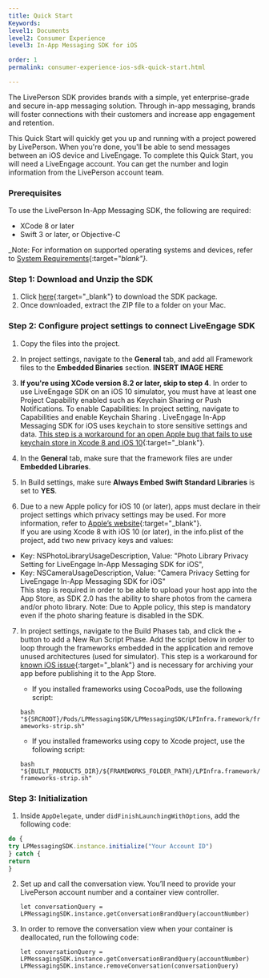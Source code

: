 ```yaml
---
title: Quick Start
Keywords:
level1: Documents
level2: Consumer Experience
level3: In-App Messaging SDK for iOS

order: 1
permalink: consumer-experience-ios-sdk-quick-start.html

---
```


The LivePerson SDK provides brands with a simple, yet enterprise-grade and secure in-app messaging solution. Through in-app messaging, brands will foster connections with their customers and increase app engagement and retention.

This Quick Start will quickly get you up and running with a project powered by LivePerson. When you're done, you'll be able to send messages between an iOS device and LiveEngage. To complete this Quick Start, you will need a LiveEngage account. You can get the number and login information from the LivePerson account team.

### Prerequisites

To use the LivePerson In-App Messaging SDK, the following are required:

* XCode 8 or later 
* Swift 3 or later, or Objective-C

_Note: For information on supported operating systems and devices, refer to [System Requirements](https://s3-eu-west-1.amazonaws.com/ce-sr/CA/Admin/Sys+req/System+requirements.pdf){:target="_blank"}._


### Step 1: Download and Unzip the SDK

1. Click [here](https://github.com/LivePersonInc/developers-community/tree/master/assets/iOS-Messaging-SDK){:target="_blank"} to download the SDK package.
2.  Once downloaded, extract the ZIP file to a folder on your Mac.

### Step 2: Configure project settings to connect LiveEngage SDK

1. Copy the files into the project.

2. In project settings, navigate to the **General** tab, and add all Framework files to the **Embedded Binaries** section. **INSERT IMAGE HERE**

3. **If you're using XCode version 8.2 or later, skip to step 4**. In order to use LiveEngage SDK on an iOS 10 simulator, you must have at least one Project Capability enabled such as Keychain Sharing or Push Notifications.  To enable Capabilities: In project setting, navigate to Capabilities and enable Keychain Sharing . LiveEngage In-App Messaging SDK for iOS uses keychain to store sensitive settings and data. [This step is a workaround for an open Apple bug that fails to use keychain store in Xcode 8 and iOS 10](https://openradar.appspot.com/27422249){:target="_blank"}.

4. In the **General** tab, make sure that the framework files are under **Embedded Libraries**.

5. In Build settings, make sure **Always Embed Swift Standard Libraries** is set to **YES**.

6. Due to a new Apple policy for iOS 10 (or later), apps must declare in their project 
settings which privacy settings may be used. For more information, refer to [Apple’s website](https://developer.apple.com/library/prerelease/content/documentation/General/Reference/InfoPlistKeyReference/Articles/CocoaKeys.html){:target="_blank"}. 
<br>If you are using Xcode 8 with iOS 10 (or later), in the info.plist of the project, add two new privacy keys and values: 
* Key: NSPhotoLibraryUsageDescription, Value: "Photo Library Privacy Setting for LiveEngage In-App Messaging SDK for iOS",
* Key: NSCameraUsageDescription, Value: "Camera Privacy Setting for LiveEngage In-App Messaging SDK for iOS"
<br>This step is required in order to be able to upload your host app into the App Store, as SDK 2.0 has the ability to share photos from the camera and/or photo library. 
Note: Due to Apple policy, this step is mandatory even if the photo sharing feature is disabled in the SDK. 

7. In project settings, navigate to the Build Phases tab, and click the + button to add a New Run Script Phase. Add the script below in order to loop through the frameworks embedded in the application and remove unused architectures (used for simulator). This step is a workaround for [known iOS issue](http://www.openradar.me/radar?id=6409498411401216){:target="_blank"} and is necessary for archiving your app before publishing it to the App Store.

	* If you installed frameworks using CocoaPods, use the following script: 

	`bash "${SRCROOT}/Pods/LPMessagingSDK/LPMessagingSDK/LPInfra.framework/frameworks-strip.sh"`

	* If you installed frameworks using copy to Xcode project, use the following script:

	`bash "${BUILT_PRODUCTS_DIR}/${FRAMEWORKS_FOLDER_PATH}/LPInfra.framework/frameworks-strip.sh"`

### Step 3: Initialization

1. Inside `AppDelegate`, under `didFinishLaunchingWithOptions`, add the following code:

```javascript
do {
try LPMessagingSDK.instance.initialize("Your Account ID")
} catch {
return
}
```

2. Set up and call the conversation view. You’ll need to provide your LivePerson account number and a container view controller. 


	`let conversationQuery = LPMessagingSDK.instance.getConversationBrandQuery(accountNumber)`

3. In order to remove the conversation view when your container is deallocated, run the following code:

	`let conversationQuery = LPMessagingSDK.instance.getConversationBrandQuery(accountNumber)
	 LPMessagingSDK.instance.removeConversation(conversationQuery)`
